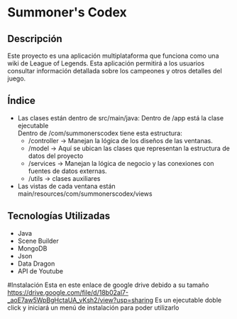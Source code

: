 # Summoner's Codex

## Descripción
Este proyecto es una aplicación multiplataforma que funciona como una wiki de League of Legends. Esta aplicación permitirá a los usuarios consultar información detallada sobre los campeones y otros detalles del juego.

## Índice
- Las clases están dentro de src/main/java:
  Dentro de /app está la clase ejecutable  
  Dentro de /com/summonerscodex tiene esta estructura:
    - /controller -> Manejan la lógica de los diseños de las ventanas.
    - /model -> Aquí se ubican las clases que representan la estructura de datos del proyecto
    - /services -> Manejan la lógica de negocio y las conexiones con fuentes de datos externas.
    - /utils  -> clases auxiliares
- Las vistas de cada ventana están main/resources/com/summonerscodex/views


## Tecnologías Utilizadas
- Java
- Scene Builder
- MongoDB
- Json
- Data Dragon
- API de Youtube 


#Instalación
Esta en este enlace de google drive debido a su tamaño 
https://drive.google.com/file/d/18b02al7-_aoE7aw5WpBgHctaUA_vKsh2/view?usp=sharing 
Es un ejecutable doble click y iniciará un menú de instalación para poder utilizarlo
